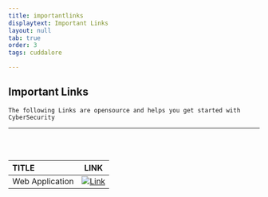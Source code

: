 ```yaml
---
title: importantlinks
displaytext: Important Links
layout: null
tab: true
order: 3
tags: cuddalore

---
```


## Important Links

```The following Links are opensource and helps you get started with CyberSecurity```
<hr>

<br />
<br />

| TITLE   | LINK  | 
| :---     | :----:  | 
| Web Application | [![Link](https://img.shields.io/badge/%F0%9F%94%97-Link-blue)](https://portswigger.net/web-security) | 
